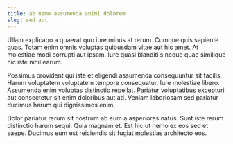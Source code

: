 ```yaml
---
title: ab nemo assumenda animi dolorem
slug: sed aut
---
```


Ullam explicabo a quaerat quo iure minus at rerum. Cumque quis sapiente quas. Totam enim omnis voluptas quibusdam vitae aut hic amet. At molestiae modi corrupti aut ipsam. Iure quasi blanditiis neque quae similique hic iste nihil earum.

Possimus provident qui iste et eligendi assumenda consequuntur sit facilis. Harum voluptatem voluptatem tempore consequatur. Iure molestiae libero. Assumenda enim voluptas distinctio repellat. Pariatur voluptatibus excepturi aut consectetur sit enim doloribus aut ad. Veniam laboriosam sed pariatur ducimus harum qui dignissimos enim.

Dolor pariatur rerum sit nostrum ab eum a asperiores natus. Sunt iste rerum distinctio harum sequi. Quia magnam et. Est hic ut nemo ex eos sed et saepe. Ducimus eum est reiciendis sit fugiat molestias architecto eos.
